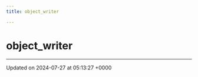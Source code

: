 ```yaml
---
title: object_writer

---
```


# object_writer





-------------------------------

Updated on 2024-07-27 at 05:13:27 +0000